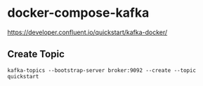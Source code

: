 # docker-compose-kafka
https://developer.confluent.io/quickstart/kafka-docker/
## Create Topic
```
kafka-topics --bootstrap-server broker:9092 --create --topic quickstart
```
